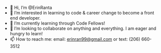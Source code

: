 - 👋 Hi, I’m @ErinRanta
- 👀 I’m interested in learning to code & career change to become a front end developer.
- 🌱 I’m currently learning through Code Fellows!
- 💞️ I’m looking to collaborate on anything and everything. I am eager and hungry to learn!
- 📫 How to reach me: email: erinran99@gmail.com or text: (206) 660-3512

<!---
ErinRanta/ErinRanta is a ✨ special ✨ repository because its `README.md` (this file) appears on your GitHub profile.
You can click the Preview link to take a look at your changes.
--->
